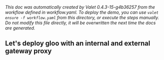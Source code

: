_This doc was automatically created by Valet 0.4.3-15-g4b36257 from the workflow defined in workflow.yaml. To deploy the demo, you can use `valet ensure -f workflow.yaml` from this directory, or execute the steps manually. Do not modify this file directly, it will be overwritten the next time the docs are generated._

 

## Let's deploy gloo with an internal and external gateway proxy